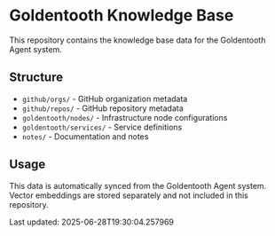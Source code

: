 # Goldentooth Knowledge Base

This repository contains the knowledge base data for the Goldentooth Agent system.

## Structure

- `github/orgs/` - GitHub organization metadata
- `github/repos/` - GitHub repository metadata
- `goldentooth/nodes/` - Infrastructure node configurations
- `goldentooth/services/` - Service definitions
- `notes/` - Documentation and notes

## Usage

This data is automatically synced from the Goldentooth Agent system. 
Vector embeddings are stored separately and not included in this repository.

Last updated: 2025-06-28T19:30:04.257969
